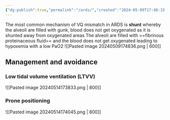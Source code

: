 ```yaml
---
{"dg-publish":true,"permalink":"/ards/","created":"2024-05-09T17:48:33.212-07:00","updated":"2025-09-24T11:28:29.522-07:00"}
---
```



The most common mechanism of VQ mismatch in ARDS is **shunt** whereby the alveoli are filled with gunk, blood does not get oxygenated as it is shunted away from oxygenated areas
The alveoli are filled with ==fibrinous proteinaceous fluid== and the blood does not get oxygenated leading to hypoxemia with a low PaO2
![[Pasted image 20240509174836.png \| 600]]

## Management and avoidance
### Low tidal volume ventilation (LTVV)
![[Pasted image 20240514173833.png \| 800]]
### Prone positioning
![[Pasted image 20240514174045.png \| 800]]